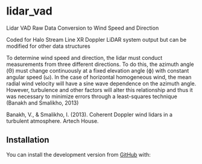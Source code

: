 # lidar_vad

Lidar VAD Raw Data Conversion to Wind Speed and Direction

Coded for Halo Stream Line XR Doppler LiDAR system output but can be modified for other data structures


To determine wind speed and direction, the lidar must conduct measurements from three different directions. To do this, the azimuth angle (Θ) must change continuously at a fixed elevation angle (ϕ) with constant angular speed (ω). In the case of horizontal homogeneous wind, the mean radial wind velocity will have a sine wave dependence on the azimuth angle. However, turbulence and other factors will alter this relationship and thus it was necessary to minimize errors through a least-squares technique (Banakh and Smalikho, 2013)

Banakh, V., & Smalikho, I. (2013). Coherent Doppler wind lidars in a turbulent atmosphere. Artech House.
## Installation

You can install the development version from
[GitHub](https://github.com/)
with:

<!-- the released version of rvad from [CRAN](https://CRAN.R-project.org) with:


And -->

<!--``` r
<!--#install.packages("devtools")
<!--#devtools::install_github("meg-mac/lidar_vad")
<!--```

## Example

